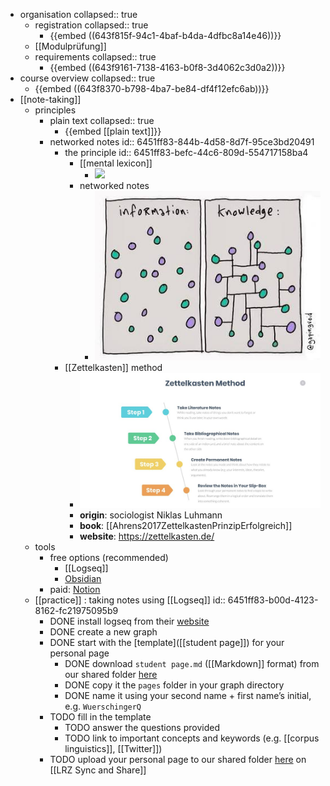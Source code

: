 - organisation
  collapsed:: true
	- registration
	  collapsed:: true
		- {{embed ((643f815f-94c1-4baf-b4da-4dfbc8a14e46))}}
	- [[Modulprüfung]]
	- requirements
	  collapsed:: true
		- {{embed ((643f9161-7138-4163-b0f8-3d4062c3d0a2))}}
- course overview
  collapsed:: true
	- {{embed ((643f8370-b798-4ba7-be84-df4f12efc6ab))}}
- [[note-taking]]
	- principles
		- plain text
		  collapsed:: true
			- {{embed [[plain text]]}}
		- networked notes
		  id:: 6451ff83-844b-4d58-8d7f-95ce3bd20491
			- the principle
			  id:: 6451ff83-befc-44c6-809d-554717158ba4
				- [[mental lexicon]]
					- ![](../assets/mental-lexicon.png)
				- networked notes
					- ![](../assets/networked-notes.png)
			- [[Zettelkasten]] method
				- ![](../assets/zettelkasten-method.png)
				- **origin**: sociologist Niklas Luhmann
				- **book**: [[Ahrens2017ZettelkastenPrinzipErfolgreich]]
				- **website**: https://zettelkasten.de/
	- tools
		- free options (recommended)
			- [[Logseq]]
			- [Obsidian](https://obsidian.md/)
		- paid: [Notion](https://www.notion.so/)
	- [[practice]] : taking notes using [[Logseq]]
	  id:: 6451ff83-b00d-4123-8162-fc21975095b9
		- DONE install logseq from their [website](https://logseq.com/)
		- DONE create a new graph
		- DONE start with the [template]([[student page]]) for your personal page
			- DONE download `student page.md` ([[Markdown]] format) from our shared folder [here](https://syncandshare.lrz.de/getlink/fiNpRN4FB9181jt53gvaxB/)
			- DONE copy it the `pages` folder in your graph directory
			- DONE name it using your second name + first name’s initial, e.g. `WuerschingerQ`
		- TODO fill in the template
			- TODO answer the questions provided
			- TODO link to important concepts and keywords (e.g. [[corpus linguistics]], [[Twitter]])
		- TODO upload your personal page to our shared folder [here](https://syncandshare.lrz.de/getlink/fiNpRN4FB9181jt53gvaxB/) on [[LRZ Sync and Share]]